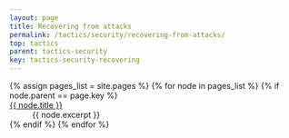 ```yaml
---
layout: page
title: Recovering from attacks
permalink: /tactics/security/recovering-from-attacks/
top: tactics
parent: tactics-security
key: tactics-security-recovering
---
```


<dl>
{% assign pages_list = site.pages %}
{% for node in pages_list %}
    {% if node.parent == page.key %}
        <dt>
            <a href="{{ node.url | relative_url }}">{{ node.title }}</a>
        </dt>
        <dd>{{ node.excerpt }}</dd>
    {% endif %}
{% endfor %}
</dl>
